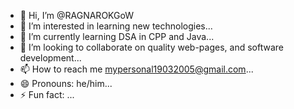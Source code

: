 - 👋 Hi, I’m @RAGNAROKGoW
- 👀 I’m interested in learning new technologies...
- 🌱 I’m currently learning DSA in CPP and Java...
- 💞️ I’m looking to collaborate on quality web-pages, and software development...
- 📫 How to reach me mypersonal19032005@gmail.com...
- 😄 Pronouns: he/him...
- ⚡ Fun fact: ...

<!---
RAGNAROKGoW/RAGNAROKGoW is a ✨ special ✨ repository because its `README.md` (this file) appears on your GitHub profile.
You can click the Preview link to take a look at your changes.
--->
